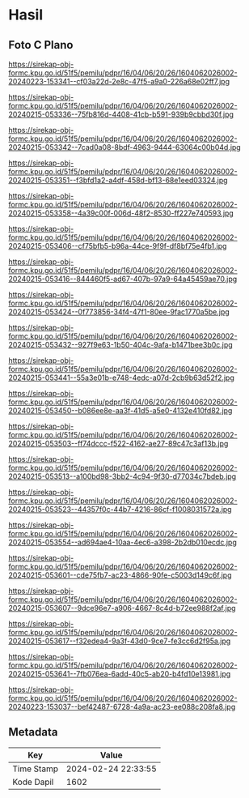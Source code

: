 # Hasil

## Foto C Plano

https://sirekap-obj-formc.kpu.go.id/51f5/pemilu/pdpr/16/04/06/20/26/1604062026002-20240223-153341--cf03a22d-2e8c-47f5-a9a0-226a68e02ff7.jpg

https://sirekap-obj-formc.kpu.go.id/51f5/pemilu/pdpr/16/04/06/20/26/1604062026002-20240215-053336--75fb816d-4408-41cb-b591-939b9cbbd30f.jpg

https://sirekap-obj-formc.kpu.go.id/51f5/pemilu/pdpr/16/04/06/20/26/1604062026002-20240215-053342--7cad0a08-8bdf-4963-9444-63064c00b04d.jpg

https://sirekap-obj-formc.kpu.go.id/51f5/pemilu/pdpr/16/04/06/20/26/1604062026002-20240215-053351--f3bfd1a2-a4df-458d-bf13-68e1eed03324.jpg

https://sirekap-obj-formc.kpu.go.id/51f5/pemilu/pdpr/16/04/06/20/26/1604062026002-20240215-053358--4a39c00f-006d-48f2-8530-ff227e740593.jpg

https://sirekap-obj-formc.kpu.go.id/51f5/pemilu/pdpr/16/04/06/20/26/1604062026002-20240215-053406--cf75bfb5-b96a-44ce-9f9f-df8bf75e4fb1.jpg

https://sirekap-obj-formc.kpu.go.id/51f5/pemilu/pdpr/16/04/06/20/26/1604062026002-20240215-053416--844460f5-ad67-407b-97a9-64a45459ae70.jpg

https://sirekap-obj-formc.kpu.go.id/51f5/pemilu/pdpr/16/04/06/20/26/1604062026002-20240215-053424--0f773856-34f4-47f1-80ee-9fac1770a5be.jpg

https://sirekap-obj-formc.kpu.go.id/51f5/pemilu/pdpr/16/04/06/20/26/1604062026002-20240215-053432--927f9e63-1b50-404c-9afa-b1471bee3b0c.jpg

https://sirekap-obj-formc.kpu.go.id/51f5/pemilu/pdpr/16/04/06/20/26/1604062026002-20240215-053441--55a3e01b-e748-4edc-a07d-2cb9b63d52f2.jpg

https://sirekap-obj-formc.kpu.go.id/51f5/pemilu/pdpr/16/04/06/20/26/1604062026002-20240215-053450--b086ee8e-aa3f-41d5-a5e0-4132e410fd82.jpg

https://sirekap-obj-formc.kpu.go.id/51f5/pemilu/pdpr/16/04/06/20/26/1604062026002-20240215-053503--ff74dccc-f522-4162-ae27-89c47c3af13b.jpg

https://sirekap-obj-formc.kpu.go.id/51f5/pemilu/pdpr/16/04/06/20/26/1604062026002-20240215-053513--a100bd98-3bb2-4c94-9f30-d77034c7bdeb.jpg

https://sirekap-obj-formc.kpu.go.id/51f5/pemilu/pdpr/16/04/06/20/26/1604062026002-20240215-053523--44357f0c-44b7-4216-86cf-f1008031572a.jpg

https://sirekap-obj-formc.kpu.go.id/51f5/pemilu/pdpr/16/04/06/20/26/1604062026002-20240215-053554--ad694ae4-10aa-4ec6-a398-2b2db010ecdc.jpg

https://sirekap-obj-formc.kpu.go.id/51f5/pemilu/pdpr/16/04/06/20/26/1604062026002-20240215-053601--cde75fb7-ac23-4866-90fe-c5003d149c6f.jpg

https://sirekap-obj-formc.kpu.go.id/51f5/pemilu/pdpr/16/04/06/20/26/1604062026002-20240215-053607--9dce96e7-a906-4667-8c4d-b72ee988f2af.jpg

https://sirekap-obj-formc.kpu.go.id/51f5/pemilu/pdpr/16/04/06/20/26/1604062026002-20240215-053617--f32edea4-9a3f-43d0-9ce7-fe3cc6d2f95a.jpg

https://sirekap-obj-formc.kpu.go.id/51f5/pemilu/pdpr/16/04/06/20/26/1604062026002-20240215-053641--7fb076ea-6add-40c5-ab20-b4fd10e13981.jpg

https://sirekap-obj-formc.kpu.go.id/51f5/pemilu/pdpr/16/04/06/20/26/1604062026002-20240223-153037--bef42487-6728-4a9a-ac23-ee088c208fa8.jpg


## Metadata

| Key        | Value               |
| ---------- | ------------------- |
| Time Stamp | 2024-02-24 22:33:55 |
| Kode Dapil | 1602                |



